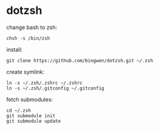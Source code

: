 dotzsh
======

change bash to zsh:

    chsh -s /bin/zsh

install:

    git clone https://github.com/bingwen/dotzsh.git ~/.zsh

create symlink:

    ln -s ~/.zsh/.zshrc ~/.zshrc
    ln -s ~/.zsh/.gitconfig ~/.gitconfig

fetch submodules:

    cd ~/.zsh
    git submodule init
    git submodule update
